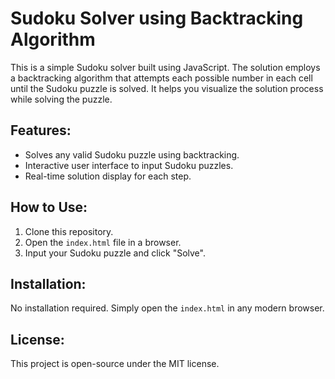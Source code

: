 # Sudoku Solver using Backtracking Algorithm

This is a simple Sudoku solver built using JavaScript. The solution employs a backtracking algorithm that attempts each possible number in each cell until the Sudoku puzzle is solved. It helps you visualize the solution process while solving the puzzle.

## Features:
- Solves any valid Sudoku puzzle using backtracking.
- Interactive user interface to input Sudoku puzzles.
- Real-time solution display for each step.

## How to Use:
1. Clone this repository.
2. Open the `index.html` file in a browser.
3. Input your Sudoku puzzle and click "Solve".

## Installation:
No installation required. Simply open the `index.html` in any modern browser.

## License:
This project is open-source under the MIT license.

